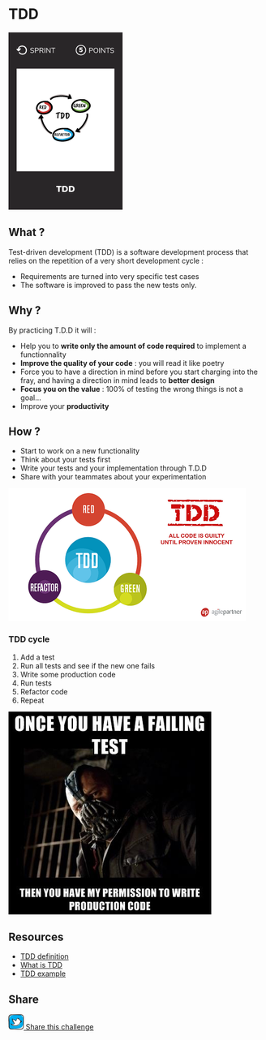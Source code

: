 # TDD
![TDD](images/tdd.png)  

## What ?
 Test-driven development (TDD) is a software development process that relies on the repetition of a very short development cycle :
 * Requirements are turned into very specific test cases
 * The software is improved to pass the new tests only.

## Why ?
By practicing T.D.D it will :
* Help you to **write only the amount of code required** to implement a functionnality
* **Improve the quality of your code** : you will read it like poetry
* Force you to have a direction in mind before you start charging into the fray, and having a direction in mind leads to **better design**
* **Focus you on the value** : 100% of testing the wrong things is not a goal…
* Improve your **productivity** 

## How ?
* Start to work on a new functionality
* Think about your tests first
* Write your tests and your implementation through T.D.D
* Share with your teammates about your experimentation

![TDD](images/tdd1.png)  

### TDD cycle  
1) Add a test  
2) Run all tests and see if the new one fails  
3) Write some production code  
4) Run tests  
5) Refactor code  
6) Repeat

![TDD](images/tdd2.jpg)  

## Resources
* [TDD definition](https://www.agilealliance.org/glossary/tdd/)
* [What is TDD](http://agiledata.org/essays/tdd.html)
* [TDD example](https://technologyconversations.com/2013/12/20/test-driven-development-tdd-example-walkthrough/)

## Share
![Share](../images/twitter.png)[ Share this challenge](https://twitter.com/home?status=I%20have%20just%20completed%20the%20T.D.D%20%23craft_challenges%20from%20%40agilepartner%20http://tiny.cc/p7v5vy)